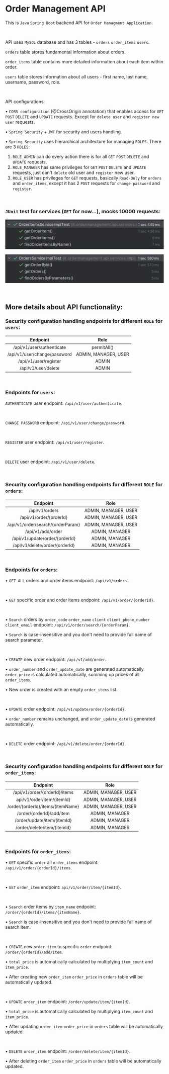 # Order Management API

This is `Java` `Spring Boot` backend API for `Order Managment Application`.

<br>

API uses `MySQL` database and has 3 tables - `orders` `order_items` `users`.

`orders` table stores fundamental information about orders. 

`order_items` table contains more detailed information about each item within order. 

`users` table stores information about all users - first name, last name, username, password, role.

<br>

API configurations:

• `CORS configuration` (@CrossOrigin annotation) that enables access for `GET` `POST` `DELETE` and `UPDATE` requests. 
Except for `delete user` and `register new user` requests. 

• `Spring Security` + `JWT` for security and users handling.

• `Spring Security` uses hierarchical architecture for managing `ROLES`. There are 3 `ROLES`:
1. `ROLE_ADMIN` can do every action there is for all `GET` `POST` `DELETE` and `UPDATE` requests. 
2. `ROLE_MANAGER` has same privileges for `GET` `POST` `DELETE` and `UPDATE` requests, just can't `delete` old user and 
`register` new user. 
3. `ROLE_USER` has privileges for `GET` requests, basically `Read-Only` for `orders` and `order_items`, except it has 2 
`POST` requests for `change password` and `register`.

<br>

### `JUnit` test for services (`GET` for now...), mocks 10000 requests:

![img_2.png](readmeImg/img_2.png)

![img_1.png](readmeImg/img_1.png)

<br>

## More details about API functionality:

### Security configuration handling endpoints for different `ROLE` for `users`:

|           Endpoint           |         Role         |
|:----------------------------:|:--------------------:|
|  /api/v1/user/authenticate   |     permitAll()      |
| /api/v1/user/change/password | ADMIN, MANAGER, USER |
|    /api/v1/user/register     |        ADMIN         |
|     /api/v1/user/delete      |        ADMIN         |

<br>

### Endpoints for `users`:

`AUTHENTICATE` user endpoint: `/api/v1/user/authenticate`.

<br>

`CHANGE PASSWORD` endpoint: `/api/v1/user/change/password`.

<br>

`REGISTER` user endpoint: `/api/v1/user/register`.

<br>

`DELETE` user endpoint: `/api/v1/user/delete`.

<br>

### Security configuration handling endpoints for different `ROLE` for `orders`:

|               Endpoint                |         Role         |
|:-------------------------------------:|:--------------------:|
|            /api/v1/orders             | ADMIN, MANAGER, USER |
|        /api/v1/order/{orderId}        | ADMIN, MANAGER, USER |
|   /api/v1/order/search/{orderParam}   | ADMIN, MANAGER, USER |
|           /api/v1/add/order           |    ADMIN, MANAGER    |
|    /api/v1/update/order/{orderId}     |    ADMIN, MANAGER    |
|    /api/v1/delete/order/{orderId}     |    ADMIN, MANAGER    |

<br>

### Endpoints for `orders`:

• `GET ALL` orders and order items endpoint: `/api/v1/orders`.

<br>

• `GET` specific order and order items endpoint: `/api/v1/order/{orderId}`.

<br>

• `Search` orders by `order_code` `order_name` `client` `client_phone_number` `client_email` endpoint: `/api/v1/order/search/{orderParam}`.

• `Search` is case-insensitive and you don't need to provide full name of search parameter.

<br>

• `CREATE` new order endpoint: `/api/v1/add/order`.

• `order_number` and `order_update_date` are generated automatically. `order_price` is calculated automatically, summing up prices of all `order_items`.

• New order is created with an empty `order_items` list.

<br>

• `UPDATE` order endpoint: `/api/v1/update/order/{orderId}`.

• `order_number` remains unchanged, and `order_update_date` is generated automatically.

<br>

• `DELETE` order endpoint: `/api/v1/delete/order/{orderId}`.

<br>

### Security configuration handling endpoints for different `ROLE` for `order_items`:

|                     Endpoint                      |         Role         |
|:-------------------------------------------------:|:--------------------:|
|           /api/v1/order/{orderId}/items           | ADMIN, MANAGER, USER |
|            api/v1/order/item/{itemId}             | ADMIN, MANAGER, USER |
|         /order/{orderId}/items/{itemName}         | ADMIN, MANAGER, USER |
|             /order/{orderId}/add/item             |    ADMIN, MANAGER    |
|            /order/update/item/{itemId}            |    ADMIN, MANAGER    |
|            /order/delete/item/{itemId}            |    ADMIN, MANAGER    |

<br>

### Endpoints for `order_items`:

• `GET` specific `order` all `order_items` endpoint: `/api/v1/order/{orderId}/items`.

<br>

• `GET` `order_item` endpoint: `api/v1/order/item/{itemId}`.

<br>

• `Search` order items by `item_name` endpoint: `/order/{orderId}/items/{itemName}`.

• `Search` is case-insensitive and you don't need to provide full name of search item.

<br>

• `CREATE` new `order_item` to specific `order` endpoint: `/order/{orderId}/add/item`.

• `total_price` is automatically calculated by multiplying `item_count` and `item_price`.

• After creating new `order_item` `order_price` in `orders` table will be automatically updated.

<br>

• `UPDATE` `order_item` endpoint: `/order/update/item/{itemId}`.

• `total_price` is automatically calculated by multiplying `item_count` and `item_price`.

• After updating `order_item` `order_price` in `orders` table will be automatically updated.

<br>

• `DELETE` `order_item` endpoint: `/order/delete/item/{itemId}`.

• After deleting `order_item` `order_price` in `orders` table will be automatically updated.